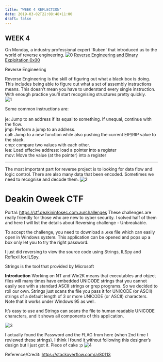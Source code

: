 ```yaml
---
title: "WEEK 4 REFLECTION"
date: 2019-03-02T22:08:48+11:00
draft: false
---
```


## WEEK 4
On Monday, a industry professional expert 'Ruben' that introduced us to the world of reverse engineering.
![0](WK4-RUBUN.PNG)
[Reverse Engineering and Binary Exploitation 0x00](http://uts-cs.securitygrounds.org/reverse-engineering/0x00/index.html)


Reverse Engineering

Reverse Engineering is the skill of figuring out what a black box is doing. This includes being able to figure out what a set of assembly instructions means. This doesn’t mean you have to understand every single instruction. With enough practice you’ll start recognising structures pretty quickly.<br>
![1](WK4-stack-heap.png)<br>

Some common instructions are:<br>
<br>
je: Jump to an address if its equal to something. If unequal, continue with the flow.<br>
jmp: Perform a jump to an address.<br>
call: Jump to a new function while also pushing the current EIP/RIP value to the stack.<br>
cmp: compare two values with each other.<br>
lea: Load effecive address: load a pointer into a register<br>
mov: Move the value (at the pointer) into a register<br>

---
The most important part for reverse project is to looking for data flow and logic control. There are also many data that been encoded. Sometimes we need to recognise and decode them. 
![2](WK4-RE.PNG)



# Deakin Oweek CTF
Portal: https://ctf.deakininfosec.com.au/challenges
These challenges are really friendly for those who are new to cyber security.
I solved half of them and here I will list the details about Reversing challenge - Unbreakable.

To accept the challenge, you need to download a .exe file which can easily open in Windows system. This application can be opened and pops up a box only let you to try the right password. 

I just did reversing to view the source code using Strings, ILSpy and Reflexil.for.ILSpy. 

Strings is the tool that provided by Microsoft 

**Introduction**
Working on NT and Win2K means that executables and object files will many times have embedded UNICODE strings that you cannot easily see with a standard ASCII strings or grep programs. So we decided to roll our own. Strings just scans the file you pass it for UNICODE (or ASCII) strings of a default length of 3 or more UNICODE (or ASCII) characters. Note that it works under Windows 95 as well.

It’s easy to use and Strings can scans the file to human readable UNICODE characters, and it shows all components of this application. 


![3](WK4-01.PNG)

I actually found the Password and the FLAG from here (when 2nd time I reviewed these strings). I think I found it without following this designer’s design but I just got it. Piece of cake :p
![4](WK4-02.PNG)

Reference/Credit: https://stackoverflow.com/a/80113


